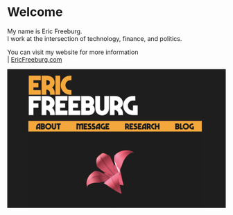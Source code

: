 # Welcome
My name is Eric Freeburg.  
I work at the intersection of technology, finance, and politics.  

You can visit my website for more information  
| [EricFreeburg.com](https://ericfreeburg.com)


[![ericfreeburg.com](homepage.png)](https://ericfreeburg.com)
